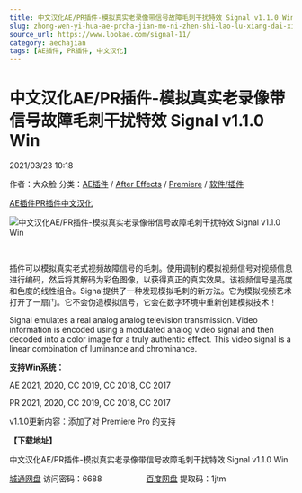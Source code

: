 ```yaml
---
title: 中文汉化AE/PR插件-模拟真实老录像带信号故障毛刺干扰特效 Signal v1.1.0 Win
slug: zhong-wen-yi-hua-ae-prcha-jian-mo-ni-zhen-shi-lao-lu-xiang-dai-xin-hao-gu-zhang-mao-ci-gan-rao-te-xiao-signal-v1-1-0-win
source_url: https://www.lookae.com/signal-11/
category: aechajian
tags: [AE插件, PR插件, 中文汉化]
---
```

# 中文汉化AE/PR插件-模拟真实老录像带信号故障毛刺干扰特效 Signal v1.1.0 Win

2021/03/23 10:18

作者：大众脸
分类：[AE插件](https://www.lookae.com/after-effects/aechajian/) / [After Effects](https://www.lookae.com/after-effects/) / [Premiere](https://www.lookae.com/qitarjcj/premierezy/) / [软件/插件](https://www.lookae.com/qitarjcj/)

[AE插件](https://www.lookae.com/tag/ae%e6%8f%92%e4%bb%b6/)[PR插件](https://www.lookae.com/tag/pr%e6%8f%92%e4%bb%b6/)[中文汉化](https://www.lookae.com/tag/%e4%b8%ad%e6%96%87%e6%b1%89%e5%8c%96/)

![中文汉化AE/PR插件-模拟真实老录像带信号故障毛刺干扰特效 Signal v1.1.0 Win](https://www.lookae.com/wp-content/uploads/2021/03/Signal.jpg "中文汉化AE/PR插件-模拟真实老录像带信号故障毛刺干扰特效 Signal v1.1.0 Win-LookAE.com")

[﻿﻿﻿](https://cloud.video.taobao.com//play/u/705956171/p/1/e/6/t/1/300625251860.mp4)

插件可以模拟真实老式视频故障信号的毛刺。使用调制的模拟视频信号对视频信息进行编码，然后将其解码为彩色图像，以获得真正的真实效果。该视频信号是亮度和色度的线性组合。Signal提供了一种发现模拟毛刺的新方法。它为模拟视频艺术打开了一扇门。它不会伪造模拟信号，它会在数字环境中重新创建模拟技术！

Signal emulates a real analog analog television transmission. Video information is encoded using a modulated analog video signal and then decoded into a color image for a truly authentic effect. This video signal is a linear combination of luminance and chrominance.

**支持Win系统：**

AE 2021, 2020, CC 2019, CC 2018, CC 2017

PR 2021, 2020, CC 2019, CC 2018, CC 2017

v1.1.0更新内容：添加了对 Premiere Pro 的支持

**【下载地址】**

中文汉化AE/PR插件-模拟真实老录像带信号故障毛刺干扰特效 Signal v1.1.0 Win

[城通网盘](https://089u.com/f/680462-486606895-368720) 访问密码：6688                    [百度网盘](https://pan.baidu.com/s/1Lng2uF1K3hymRTC5DLrimg) 提取码：1jtm
